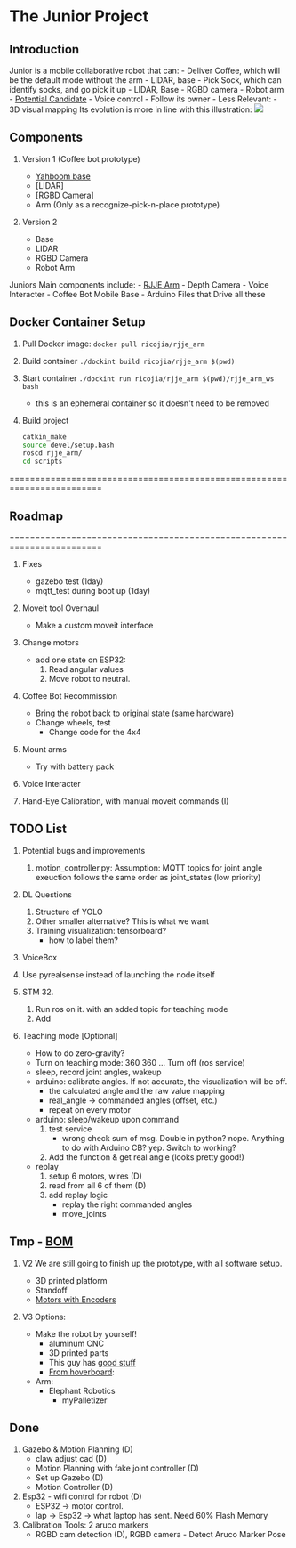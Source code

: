 # The Junior Project
## Introduction 
Junior is a mobile collaborative robot that can:
    - Deliver Coffee, which will be the default mode without the arm 
        - LIDAR, base
    - Pick Sock, which can identify socks, and go pick it up
        - LIDAR, Base
        - RGBD camera 
        - Robot arm
        - [Potential Candidate](https://www.robotshop.com/products/yahboom-rosmaster-x3-plus-ros-robot-6-dof-ai-vision-robotic-arm-python-programming-jetson-nano-4gb-xavier-nx-tx2-nx-raspberrypi-4b?gclid=CjwKCAiAnZCdBhBmEiwA8nDQxYBtDZUPTl7GYgzN1houEoAWVr78h4YMmYX54OvLlLO6VoDGnoxSYhoCrB0QAvD_BwE) 
    - Voice control
    - Follow its owner 
    - Less Relevant:
        - 3D visual mapping
Its evolution is more in line with this illustration: 
    ![](https://pictshare.net/sefveq.jpg)

## Components
1. Version 1 (Coffee bot prototype)
    - [Yahboom base](https://www.robotshop.com/products/yahboom-g1-ai-vision-smart-tank-robot-kit-python-with-5g-wifi-video-camera-raspberry-pi-4bwithout-raspberry-pi-board?srsltid=AeTunco6-d3frhPy6rbZGyZCumjOjl0uphopEYHqqDsi3fvVAVT7h0wYJXM) 
    - [LIDAR]
    - [RGBD Camera]
    - Arm (Only as a recognize-pick-n-place prototype)

2. Version 2 
    - Base
    - LIDAR
    - RGBD Camera 
    - Robot Arm

Juniors Main components include: 
    - [RJJE Arm](./junior_ws/src/rjje_arm/docs/rjje_arm_main.md)
    - Depth Camera
    - Voice Interacter
    - Coffee Bot Mobile Base
    - Arduino Files that Drive all these


## Docker Container Setup 
1. Pull Docker image: ```docker pull ricojia/rjje_arm``` 
2. Build container ```./dockint build ricojia/rjje_arm $(pwd)```
3. Start container ```./dockint run ricojia/rjje_arm $(pwd)/rjje_arm_ws bash```
    - this is an ephemeral container so it doesn't need to be removed 

4. Build project
    ```bash
    catkin_make
    source devel/setup.bash
    roscd rjje_arm/
    cd scripts
    ```
========================================================================
## Roadmap 
========================================================================
1. Fixes 
    - gazebo test (1day)
    - mqtt_test during boot up (1day)
2. Moveit tool Overhaul
    - Make a custom moveit interface
3. Change motors
    - add one state on ESP32:
        1. Read angular values
        2. Move robot to neutral.

4. Coffee Bot Recommission
    - Bring the robot back to original state (same hardware)
    - Change wheels, test
        - Change code for the 4x4
5. Mount arms
    - Try with battery pack

6. Voice Interacter
7. Hand-Eye Calibration, with manual moveit commands (I)

## TODO List 
1. Potential bugs and improvements
    1. motion_controller.py: Assumption: MQTT topics for joint angle exeuction follows the same order as joint_states (low priority)

2. DL Questions
    1. Structure of YOLO 
    2. Other smaller alternative? This is what we want
    3. Training visualization: tensorboard?
        - how to label them?

3. VoiceBox

4. Use pyrealsense instead of launching the node itself

6. STM 32. 
    1. Run ros on it. with an added topic for teaching mode
    2. Add
7. Teaching mode [Optional]
    - How to do zero-gravity?
    - Turn on teaching mode: 360 360 ... Turn off (ros service)
    - sleep, record joint angles, wakeup
    - arduino: calibrate angles. If not accurate, the visualization will be off.
        - the calculated angle and the raw value mapping
        - real_angle -> commanded angles (offset, etc.)
        - repeat on every motor
    - arduino: sleep/wakeup upon command
        1. test service 
            - wrong check sum of msg. Double in python? nope. Anything to do with Arduino CB? yep. Switch to working?
        2. Add the function & get real angle (looks pretty good!)
    - replay
        1. setup 6 motors, wires (D)
        2. read from all 6 of them (D)
        3. add replay logic
            - replay the right commanded angles
            - move_joints

## Tmp - [BOM](https://docs.google.com/spreadsheets/d/1E54WXbF1ZFw96C1kWT-nc_feYRRSePSamz8Ig8BraOA/edit?usp=sharing)
1. V2 We are still going to finish up the prototype, with all software setup. 
    - 3D printed platform 
    - Standoff 
    - [Motors with Encoders](https://www.robotshop.com/products/25d-12v-encoder-gear-motor-with-mounting-bracket-65mm-wheel-smart-robot-diy)

2. V3 Options:
    - Make the robot by yourself!
        - aluminum CNC 
        - 3D printed parts
        - This guy has [good stuff](https://www.youtube.com/watch?v=a1cSpcCnxMk)
        - [From hoverboard](https://www.youtube.com/watch?v=RZAt1Hm5knc): 
    - Arm: 
        - Elephant Robotics
            - myPalletizer

## Done
1. Gazebo & Motion Planning (D)
    - claw adjust cad (D)
    - Motion Planning with fake joint controller (D)
    - Set up Gazebo (D)
    - Motion Controller (D)
2. Esp32 - wifi control for robot (D)
    - ESP32 -> motor control.
    - lap -> Esp32 -> what laptop has sent. Need 60% Flash Memory 
3. Calibration Tools: 2 aruco markers
    - RGBD cam detection (D), RGBD camera - Detect Aruco Marker Pose
